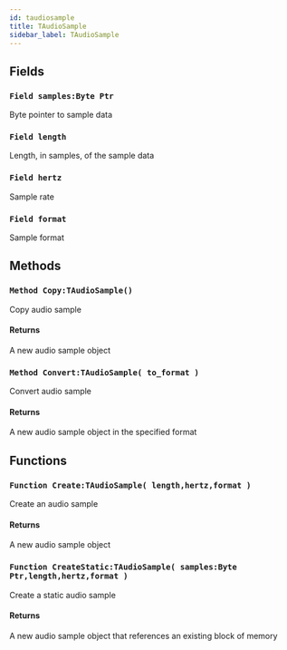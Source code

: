 ```yaml
---
id: taudiosample
title: TAudioSample
sidebar_label: TAudioSample
---
```



## Fields

### `Field samples:Byte Ptr`

Byte pointer to sample data


### `Field length`

Length, in samples, of the sample data


### `Field hertz`

Sample rate


### `Field format`

Sample format


## Methods

### `Method Copy:TAudioSample()`

Copy audio sample

#### Returns
A new audio sample object



### `Method Convert:TAudioSample( to_format )`

Convert audio sample

#### Returns
A new audio sample object in the specified format



## Functions

### `Function Create:TAudioSample( length,hertz,format )`

Create an audio sample

#### Returns
A new audio sample object



### `Function CreateStatic:TAudioSample( samples:Byte Ptr,length,hertz,format )`

Create a static audio sample

#### Returns
A new audio sample object that references an existing block of memory



